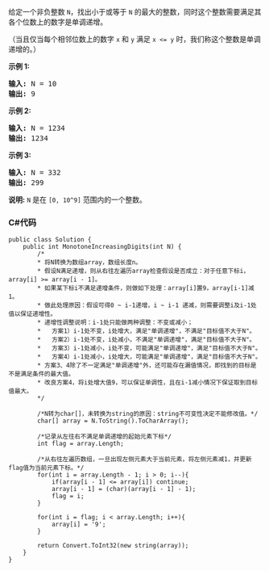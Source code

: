 <p>给定一个非负整数&nbsp;<code>N</code>，找出小于或等于&nbsp;<code>N</code>&nbsp;的最大的整数，同时这个整数需要满足其各个位数上的数字是单调递增。</p>

<p>（当且仅当每个相邻位数上的数字&nbsp;<code>x</code>&nbsp;和&nbsp;<code>y</code>&nbsp;满足&nbsp;<code>x &lt;= y</code>&nbsp;时，我们称这个整数是单调递增的。）</p>

<p><strong>示例 1:</strong></p>

<pre><strong>输入:</strong> N = 10
<strong>输出:</strong> 9
</pre>

<p><strong>示例 2:</strong></p>

<pre><strong>输入:</strong> N = 1234
<strong>输出:</strong> 1234
</pre>

<p><strong>示例 3:</strong></p>

<pre><strong>输入:</strong> N = 332
<strong>输出:</strong> 299
</pre>

<p><strong>说明:</strong> <code>N</code>&nbsp;是在&nbsp;<code>[0, 10^9]</code>&nbsp;范围内的一个整数。</p>

### C#代码

```
public class Solution {
    public int MonotoneIncreasingDigits(int N) { 
        /*
        * 将N转换为数组array，数组长度n。
        * 假设N满足递增，则从右往左遍历array检查假设是否成立：对于任意下标i，array[i] >= array[i - 1]。
        * 如果某下标i不满足递增条件，则做如下处理：array[i]置9，array[i-1]减1。
        * 做此处理原因：假设可得0 ~ i-1递增，i ~ i-1 递减，则需要调整i及i-1处值以保证递增性。
        * 递增性调整说明：i-1处只能做两种调整：不变或减小；
        *   方案1）i-1处不变，i处增大，满足"单调递增"，不满足"目标值不大于N"。
        *   方案2）i-1处不变，i处减小，不满足"单调递增"，满足"目标值不大于N"。
        *   方案3）i-1处减小，i处不变，可能满足"单调递增"，满足"目标值不大于N"。
        *   方案4）i-1处减小，i处增大，可能满足"单调递增"，满足"目标值不大于N"。
        * 方案3、4除了不一定满足"单调递增"外，还可能存在漏值情况，即找到的目标是不是满足条件的最大值。
        * 改良方案4，将i处增大值9，可以保证单调性，且在i-1减小情况下保证取到目标值最大。
        */
        
        /*N转为char[]，未转换为string的原因：string不可变性决定不能修改值。*/
        char[] array = N.ToString().ToCharArray();
        
        /*记录从左往右不满足单调递增的起始元素下标*/
        int flag = array.Length;
        
        /*从右往左遍历数组，一旦出现左侧元素大于当前元素，将左侧元素减1，并更新flag值为当前元素下标。*/
        for(int i = array.Length - 1; i > 0; i--){
            if(array[i - 1] <= array[i]) continue;
            array[i - 1] = (char)(array[i - 1] - 1);
            flag = i;    
        }
        
        for(int i = flag; i < array.Length; i++){
            array[i] = '9';
        }
        
        return Convert.ToInt32(new string(array));
    }
}
```